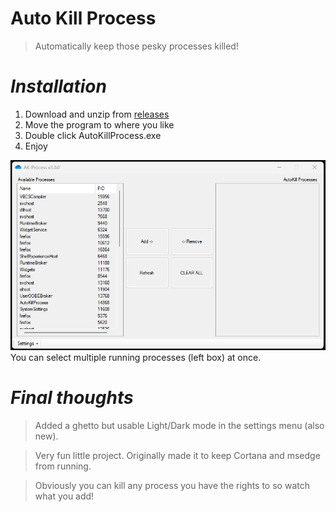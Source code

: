 # Auto Kill Process
> Automatically keep those pesky processes killed!

# ***Installation***
1. Download and unzip from [releases](https://github.com/BrandoTheDev/AutoKillProcess/releases/download/v3.0.0/AutoKillProcess.exe)
2. Move the program to where you like
3. Double click AutoKillProcess.exe
4. Enjoy

<img src="autokill.png">
You can select multiple running processes (left box) at once.

# ***Final thoughts***
> Added a ghetto but usable Light/Dark mode in the settings menu (also new).

> Very fun little project. Originally made it to keep Cortana and msedge from running.

> Obviously you can kill any process you have the rights to so watch what you add!
